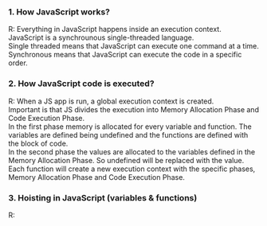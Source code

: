 ### 1. How JavaScript works?

R: Everything in JavaScript happens inside an execution context.<br>
JavaScript is a synchrounous single-threaded language.<br>
Single threaded means that JavaScript can execute one command at a time.<br>
Synchronous means that JavaScript can execute the code in a specific order.<br>

### 2. How JavaScript code is executed?

R: When a JS app is run, a global execution context is created. <br>
Important is that JS divides the execution into Memory Allocation Phase and Code Execution Phase. <br>
In the first phase memory is allocated for every variable and function. The variables are defined being undefined and the functions are defined with the block of code. <br>
In the second phase the values are allocated to the variables defined in the Memory Allocation Phase. So undefined will be replaced with the value. <br>
Each function will create a new execution context with the specific phases, Memory Allocation Phase and Code Execution Phase. <br>

### 3. Hoisting in JavaScript (variables & functions)

R:
